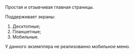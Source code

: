 Простая  и отзывчивая главная страницы.

Поддерживает экраны:
1. Десктопные;
2. Планшетные;
3. Мобильные. 

У данного экземпляра не реализованно мобильное меню. 